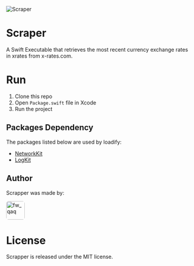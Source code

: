 ![Scraper](https://user-images.githubusercontent.com/71421776/210047445-7d29a626-060b-4a77-bdf5-b4478ec59663.png)

# Scraper

A Swift Executable that retrieves the most recent currency exchange rates in xrates from x-rates.com.

# Run 

1) Clone this repo
2) Open `Package.swift` file in Xcode 
3) Run the project

## Packages Dependency

The packages listed below are used by loadify:

- [NetworkKit](https://github.com/VishwaiOSDev/NetworkKit)
- [LogKit](https://github.com/VishwaiOSDev/LogKit)

## Author

Scrapper was made by:

<a href="https://github.com/VishwaiOSDev" title="VishwaiOSDev">
  <img src="https://avatars.githubusercontent.com/u/71421776?v=4" style="border-radius: 12%;" width="50;" alt="fw_qaq"/>
</a>

# License

Scrapper is released under the MIT license.
